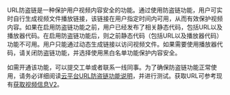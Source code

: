 
URL防盗链是一种保护用户视频内容安全的功能。通过使用防盗链功能，用户可实时自行生成视频文件播放链接，该链接在用户指定时间内可用，从而有效保护视频内容。如果在启用防盗链功能之前，用户已经发布了相关静态代码，包括URL以及播放器代码。在启用防盗链功能后，则之前静态代码（包括URL以及播放器代码）功能不可用。用户只能通过动态生成链接以访问视频文件。如果需要使用播放器代码，请关闭防盗链功能，并选择使用黑白名单功能保护内容安全。

如需开通该功能，可以提交工单或者联系一线同事。为了确保防盗链功能正常使用，请务必详细阅读[云平台URL防盗链功能说明](http://video.qcloud.com/download/docs/QVOD_HotLink_Protection_User_Guide.pdf)，并进行测试。获取URL可参考现有[获取视频信息V2](http://tce.fsphere.cn/document/product/266/8586)。
